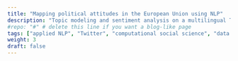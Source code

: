 ```yaml
---
title: "Mapping political attitudes in the European Union using NLP"
description: "Topic modeling and sentiment analysis on a multilingual Twitter corpus containing mentions of the European Union, in order to map attitudes towards the EU (and their driving factors) across countries. This project is part of an international consortium funded by the Volkswagen Stiftung"
#repo: "#" # delete this line if you want a blog-like page
tags: ["applied NLP", "Twitter", "computational social science", "data science"]
weight: 3
draft: false
---
```

